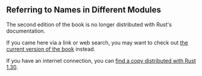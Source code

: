 ## Referring to Names in Different Modules

The second edition of the book is no longer distributed with Rust's documentation.

If you came here via a link or web search, you may want to check out [the current
version of the book](../ch07-04-bringing-paths-into-scope-with-the-use-keyword.html) instead.

If you have an internet connection, you can [find a copy distributed with
Rust
1.30](https://doc.rust-lang.org/1.30.0/book/second-edition/ch07-03-importing-names-with-use.html).